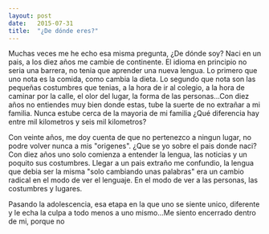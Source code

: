 ```yaml
---
layout: post
date:   2015-07-31
title:  "¿De dónde eres?"
---
```


Muchas veces me he echo esa misma pregunta, ¿De dónde soy? Naci en un pais, a los diez años me cambie de continente. El idioma en principio no seria una barrera, no tenia que aprender una nueva lengua. Lo primero que uno nota es la comida, como cambia la dieta. Lo segundo que nota son las pequeñas costumbres que tenias, a la hora de ir al colegio, a la hora de caminar por la calle, el olor del lugar, la forma de las personas...Con diez años no entiendes muy bien donde estas, tube la suerte de no extrañar a mi familia. Nunca estube cerca de la mayoria de mi familia ¿Qué diferencia hay entre mil kilometros y seis mil kilometros?

Con veinte años, me doy cuenta de que no pertenezco a ningun lugar, no podre volver nunca a mis "origenes". ¿Que se yo sobre el pais donde naci? Con diez años uno solo comienza a entender la lengua, las noticias y un poquito sus costumbres. Llegar a un pais extraño me confundio, la lengua que debia ser la misma "solo cambiando unas palabras" era un cambio radical en el modo de ver el lenguaje. En el modo de ver a las personas, las costumbres y lugares.

Pasando la adolescencia, esa etapa en la que uno se siente unico, diferente y le echa la culpa a todo menos a uno mismo...Me siento encerrado dentro de mi, porque no 
